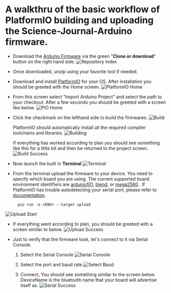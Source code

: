 # A walkthru of the basic workflow of PlatformIO building and uploading the  Science-Journal-Arduino firmware.

* Download the [Arduino Firmware](http://github.com/google/science-journal-arduino) via the green "**Clone or download**" button on the right hand side.
![](Github.png "Repository Index")

* Once downloaded, unzip using your favorite tool if needed.

* Download and install [PlatformIO](http://www.platformio.org) for your OS.  After installation you should be greeted with the Home screen.
![PlatformIO Home](PlatformIO.png) 

* From this screen select "Import Arduino Project" and select the path to your checkout.  After a few seconds you should be greeted with a screen like below.
![](FolderOpened.png "PIO Home")


* Click the checkmark on the lefthand side to build the firmwares.
![](Build.png "Build")

	PlatformIO should automatically install all the required compiler toolchains and libraries.
![](Building.png "Building")

	If everything has worked according to plan you should see something like this for a little bit and then be returned to the project screen.
![](Build_Success.png "Build Success")


* Now launch the built in **Terminal**
![](Terminal.png "Terminal")

* From the terminal upload the firmware to your device.  You need to specify which board you are using.  The current supported board environment identifiers are [arduino101](https://www.arduino.cc/en/Main/ArduinoBoard101), [blend](http://redbearlab.com/blend/), or [mega2560](https://www.arduino.cc/en/Main/ArduinoBoardMega2560) .  If PlatformIO has trouble autodetecting your serial port, please refer to [documentation](http://docs.platformio.org/en/stable/).

		pio run -e <ENV> --target upload

![](PIO_Upload_Start.png "Upload Start")

* If everything went according to plan, you should be greeted with a screen similar to below.
![](PIO_Upload_Success.png "Upload Success")

* Just to verify that the firmware took, let's connect to it via Serial Console.

	1. Select the Serial Console
![](PIO_Serial.png "Serial Console")

	1. Select the port and baud rate
![](PIO_Serial_Baud.png "Select Baud")

	1. Connect, You should see something similar to the screen below.  DeviceName is the bluetooth name that your board will advertise itself as.
![](PIO_Serial_Success.png "Serial Success")
